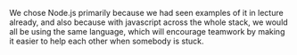 We chose Node.js primarily because we had seen examples of it in lecture already, and also because with javascript across the whole stack, we would all be using the same language, which will encourage teamwork by making it easier to help each other when somebody is stuck.
